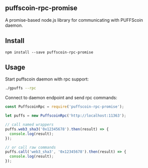 ## puffscoin-rpc-promise

A promise-based node.js library for communicating with PUFFScoin daemon.

## Install

```
npm install --save puffscoin-rpc-promise
```

## Usage

Start puffscoin daemon with rpc support:

```bash
./gpuffs --rpc
```

Connect to daemon endpoint and send rpc commands:

```js
const PuffscoinRpc = require('puffscoin-rpc-promise');

let puffs = new PuffscoinRpc('http://localhost:11363');

// call named wrappers
puffs.web3_sha3('0x12345678').then(result) => {
  console.log(result);
});

// or call raw commands
puffs.call('web3_sha3', '0x12345678').then(result) => {
  console.log(result);
});

```

